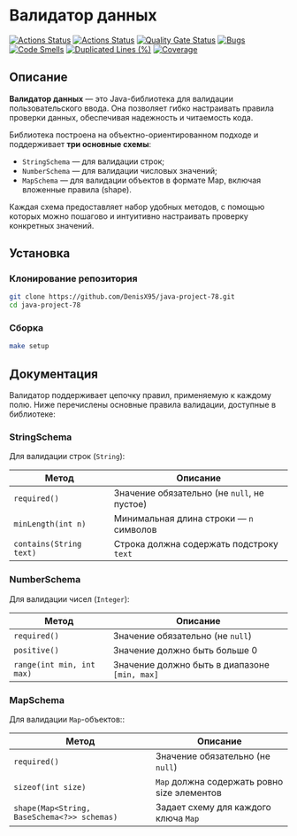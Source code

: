 # Валидатор данных

[![Actions Status](https://github.com/DenisX95/java-project-78/actions/workflows/hexlet-check.yml/badge.svg)](https://github.com/DenisX95/java-project-78/actions)
[![Actions Status](https://github.com/DenisX95/java-project-78/actions/workflows/sonar.yml/badge.svg)](https://github.com/DenisX95/java-project-78/actions)
[![Quality Gate Status](https://sonarcloud.io/api/project_badges/measure?project=DenisX95_java-project-78&metric=alert_status)](https://sonarcloud.io/summary/new_code?id=DenisX95_java-project-78)
[![Bugs](https://sonarcloud.io/api/project_badges/measure?project=DenisX95_java-project-78&metric=bugs)](https://sonarcloud.io/summary/new_code?id=DenisX95_java-project-78)
[![Code Smells](https://sonarcloud.io/api/project_badges/measure?project=DenisX95_java-project-78&metric=code_smells)](https://sonarcloud.io/summary/new_code?id=DenisX95_java-project-78)
[![Duplicated Lines (%)](https://sonarcloud.io/api/project_badges/measure?project=DenisX95_java-project-78&metric=duplicated_lines_density)](https://sonarcloud.io/summary/new_code?id=DenisX95_java-project-78)
[![Coverage](https://sonarcloud.io/api/project_badges/measure?project=DenisX95_java-project-78&metric=coverage)](https://sonarcloud.io/summary/new_code?id=DenisX95_java-project-78)

## Описание

**Валидатор данных** — это Java-библиотека для валидации пользовательского ввода. Она позволяет гибко настраивать правила проверки данных, обеспечивая надежность и читаемость кода.

Библиотека построена на объектно-ориентированном подходе и поддерживает **три основные схемы**:
- `StringSchema` — для валидации строк;
- `NumberSchema` — для валидации числовых значений;
- `MapSchema` — для валидации объектов в формате Map, включая вложенные правила (shape).

Каждая схема предоставляет набор удобных методов, с помощью которых можно пошагово и интуитивно настраивать проверку конкретных значений.

## Установка

### Клонирование репозитория

```bash
git clone https://github.com/DenisX95/java-project-78.git
cd java-project-78
```

### Сборка

```bash
make setup
```

## Документация

Валидатор поддерживает цепочку правил, применяемую к каждому полю. Ниже перечислены основные правила валидации, доступные в библиотеке:

### StringSchema

Для валидации строк (`String`):

| Метод                    | Описание                                            |
|--------------------------|-----------------------------------------------------|
| `required()`             | Значение обязательно (не `null`, не пустое)         |
| `minLength(int n)`       | Минимальная длина строки — `n` символов             |
| `contains(String text)`  | Строка должна содержать подстроку `text`            |

### NumberSchema

Для валидации чисел (`Integer`):

| Метод                    | Описание                                            |
|--------------------------|-----------------------------------------------------|
| `required()`             | Значение обязательно (не `null`)                    |
| `positive()`             | Значение должно быть больше 0                       |
| `range(int min, int max)`| Значение должно быть в диапазоне `[min, max]`       |

### MapSchema

Для валидации `Map`-объектов::

| Метод                                      | Описание                                            |
|--------------------------------------------|-----------------------------------------------------|
| `required()`                               | Значение обязательно (не `null`)                    |
| `sizeof(int size)`                         | `Map` должна содержать ровно size элементов         |
| `shape(Map<String, BaseSchema<?>> schemas)`| Задает схему для каждого ключа `Map`                |
